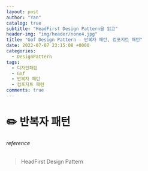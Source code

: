 ```yaml
---
layout: post
author: "Yan"
catalog: true
subtitle: "HeadFirst Design Pattern을 읽고"
header-img: "img/header/none4.jpg"
title: "Gof Design Pattern - 반복자 패턴, 컴포지트 패턴"
date: 2022-07-07 23:15:08 +0000
categories:
  - DesignPattern
tags:
  - 디자인패턴
  - Gof
  - 반복자 패턴
  - 컴포지트 패턴
comments: true
---
```


# ✏️ 반복자 패턴 


###### reference

> HeadFirst Design Pattern   